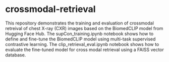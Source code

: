 # crossmodal-retrieval
This repository demonstrates the training and evaluation of crossmodal retreival of chest X-ray (CXR) images based on the BiomedCLIP model from Hugging Face Hub.
The supCon_training.ipynb notebook shows how to define and fine-tune the BiomedCLIP model using multi-task supervised contrastive learning.
The clip_retrieval_eval.ipynb notebook shows how to evaluate the fine-tuned model for cross modal retrieval using a FAISS vector database.
